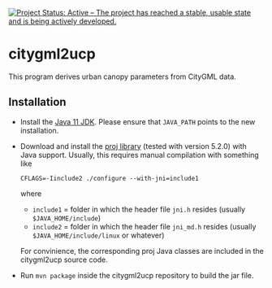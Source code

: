 [![Project Status: Active – The project has reached a stable, usable state and is being actively developed.](http://www.repostatus.org/badges/latest/active.svg)](http://www.repostatus.org/#active)

# citygml2ucp

This program derives urban canopy parameters from CityGML data.


## Installation

* Install the [Java 11
  JDK](https://www.oracle.com/technetwork/java/javase/downloads/jdk11-downloads-5066655.html). Please
  ensure that `JAVA_PATH` points to the new installation.
* Download and install the [proj library](https://proj4.org/) (tested
  with version 5.2.0) with Java support. Usually, this requires manual
  compilation with something like

	```
	CFLAGS=-Iinclude2 ./configure --with-jni=include1
	```

  where
  * `include1` = folder in which the header file `jni.h` resides (usually `$JAVA_HOME/include`)
  * `include2` = folder in which the header file `jni_md.h` resides
    (usually `$JAVA_HOME/include/linux` or whatever)
  
  For convinience, the corresponding proj Java classes are included in
    the citygml2ucp source code.
* Run `mvn package` inside the citygml2ucp repository to build the jar file.

